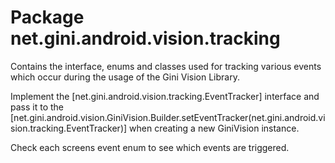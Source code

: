 # Package net.gini.android.vision.tracking

Contains the interface, enums and classes used for tracking various events which occur during the usage of the Gini Vision Library.

Implement the [net.gini.android.vision.tracking.EventTracker] interface and pass it to the
[net.gini.android.vision.GiniVision.Builder.setEventTracker(net.gini.android.vision.tracking.EventTracker)] when creating a new GiniVision
instance.

Check each screens event enum to see which events are triggered.

